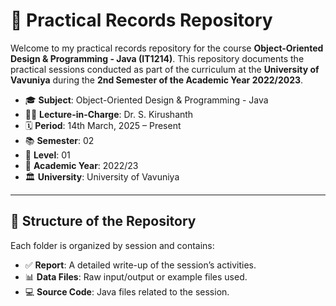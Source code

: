 # 🧪 Practical Records Repository

Welcome to my practical records repository for the course **Object-Oriented Design & Programming - Java (IT1214)**. This repository documents the practical sessions conducted as part of the curriculum at the **University of Vavuniya** during the **2nd Semester of the Academic Year 2022/2023**.

- 🎓 **Subject**: Object-Oriented Design & Programming - Java  
- 👨‍🏫 **Lecture-in-Charge**: Dr. S. Kirushanth  
- 🗓️ **Period**: 14th March, 2025 – Present
- 📚 **Semester**: 02  
- 📏 **Level**: 01  
- 📅 **Academic Year**: 2022/23  
- 🏛️ **University**: University of Vavuniya  

---

## 📂 Structure of the Repository

Each folder is organized by session and contains:
- ✅ **Report**: A detailed write-up of the session’s activities.
- 📊 **Data Files**: Raw input/output or example files used.
- 💻 **Source Code**: Java files related to the session.

